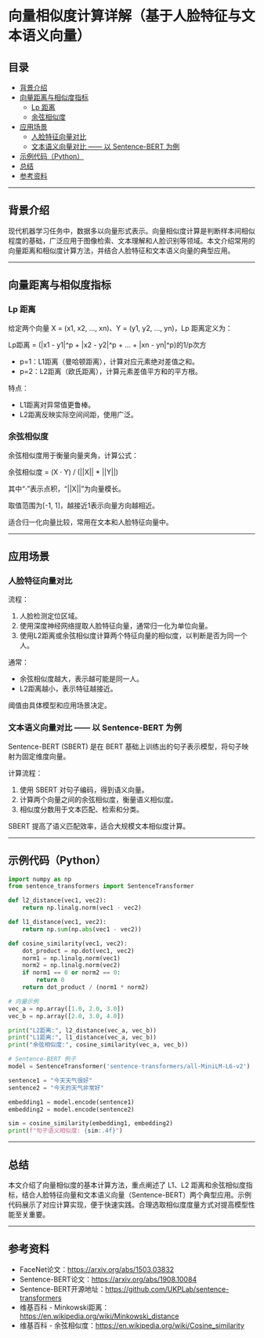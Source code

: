# 向量相似度计算详解（基于人脸特征与文本语义向量）

## 目录

- [背景介绍](#背景介绍)
- [向量距离与相似度指标](#向量距离与相似度指标)
  - [Lp 距离](#lp-距离)
  - [余弦相似度](#余弦相似度)
- [应用场景](#应用场景)
  - [人脸特征向量对比](#人脸特征向量对比)
  - [文本语义向量对比 —— 以 Sentence-BERT 为例](#文本语义向量对比--以-sentence-bert-为例)
- [示例代码（Python）](#示例代码python)
- [总结](#总结)
- [参考资料](#参考资料)

---

## 背景介绍

现代机器学习任务中，数据多以向量形式表示。向量相似度计算是判断样本间相似程度的基础，广泛应用于图像检索、文本理解和人脸识别等领域。本文介绍常用的向量距离和相似度计算方法，并结合人脸特征和文本语义向量的典型应用。

---

## 向量距离与相似度指标

### Lp 距离

给定两个向量 X = (x1, x2, ..., xn)、Y = (y1, y2, ..., yn)，Lp 距离定义为：

Lp距离 = (|x1 - y1|^p + |x2 - y2|^p + ... + |xn - yn|^p)的1/p次方

- p=1：L1距离（曼哈顿距离），计算对应元素绝对差值之和。
- p=2：L2距离（欧氏距离），计算元素差值平方和的平方根。

特点：
- L1距离对异常值更鲁棒。
- L2距离反映实际空间间距，使用广泛。

### 余弦相似度

余弦相似度用于衡量向量夹角，计算公式：

余弦相似度 = (X · Y) / (||X|| * ||Y||)

其中“·”表示点积，“||X||”为向量模长。

取值范围为[-1, 1]，越接近1表示向量方向越相近。

适合归一化向量比较，常用在文本和人脸特征向量中。

---

## 应用场景

### 人脸特征向量对比

流程：

1. 人脸检测定位区域。
2. 使用深度神经网络提取人脸特征向量，通常归一化为单位向量。
3. 使用L2距离或余弦相似度计算两个特征向量的相似度，以判断是否为同一个人。

通常：

- 余弦相似度越大，表示越可能是同一人。
- L2距离越小，表示特征越接近。

阈值由具体模型和应用场景决定。

### 文本语义向量对比 —— 以 Sentence-BERT 为例

Sentence-BERT (SBERT) 是在 BERT 基础上训练出的句子表示模型，将句子映射为固定维度向量。

计算流程：

1. 使用 SBERT 对句子编码，得到语义向量。
2. 计算两个向量之间的余弦相似度，衡量语义相似度。
3. 相似度分数用于文本匹配、检索和分类。

SBERT 提高了语义匹配效率，适合大规模文本相似度计算。

---

## 示例代码（Python）

```python
import numpy as np
from sentence_transformers import SentenceTransformer

def l2_distance(vec1, vec2):
    return np.linalg.norm(vec1 - vec2)

def l1_distance(vec1, vec2):
    return np.sum(np.abs(vec1 - vec2))

def cosine_similarity(vec1, vec2):
    dot_product = np.dot(vec1, vec2)
    norm1 = np.linalg.norm(vec1)
    norm2 = np.linalg.norm(vec2)
    if norm1 == 0 or norm2 == 0:
        return 0
    return dot_product / (norm1 * norm2)

# 向量示例
vec_a = np.array([1.0, 2.0, 3.0])
vec_b = np.array([2.0, 3.0, 4.0])

print("L2距离:", l2_distance(vec_a, vec_b))
print("L1距离:", l1_distance(vec_a, vec_b))
print("余弦相似度:", cosine_similarity(vec_a, vec_b))

# Sentence-BERT 例子
model = SentenceTransformer('sentence-transformers/all-MiniLM-L6-v2')

sentence1 = "今天天气很好"
sentence2 = "今天的天气非常好"

embedding1 = model.encode(sentence1)
embedding2 = model.encode(sentence2)

sim = cosine_similarity(embedding1, embedding2)
print(f"句子语义相似度: {sim:.4f}")
```

---

## 总结

本文介绍了向量相似度的基本计算方法，重点阐述了 L1、L2 距离和余弦相似度指标，结合人脸特征向量和文本语义向量（Sentence-BERT）两个典型应用。示例代码展示了对应计算实现，便于快速实践。合理选取相似度度量方式对提高模型性能至关重要。

---

## 参考资料

- FaceNet论文：https://arxiv.org/abs/1503.03832
- Sentence-BERT论文：https://arxiv.org/abs/1908.10084
- Sentence-BERT开源地址：https://github.com/UKPLab/sentence-transformers
- 维基百科 - Minkowski距离：https://en.wikipedia.org/wiki/Minkowski_distance
- 维基百科 - 余弦相似度：https://en.wikipedia.org/wiki/Cosine_similarity
